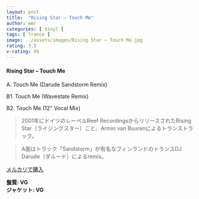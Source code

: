 ```yaml
---
layout: post
title:  "Rising Star – Touch Me"
author: mmr
categories: [ Vinyl ]
tags: [ Trance ]
image: ../assets/images/Rising Star – Touch Me.jpg
rating: 3.5
v-rating: VG
---
```


#### Rising Star – Touch Me

A. Touch Me (Darude Sandstorm Remix)

B1. Touch Me (Wavestate Remix)

B2. Touch Me (12" Vocal Mix)

> 2001年にドイツのレーベルReef RecordingsからリリースされたRising Star（ライジングスター）こと、Armin van Buurenによるトランストラック。

> A面はトラック「Sandstorm」が有名なフィンランドのトランスDJ Darude（ダルード）によるremix。

[メルカリで購入](https://jp.mercari.com/item/m98006616824)

<div class="mt-4 mb-4 d-flex align-items-center">
<strong class="mr-1">盤質: VG</strong>
</div>
<div class="mt-4 mb-4 d-flex align-items-center">
<strong class="mr-1">ジャケット: VG</strong>
</div>
